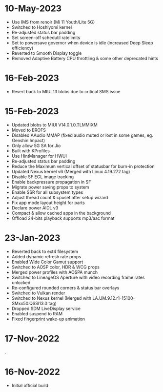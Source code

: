 # 10-May-2023
- Use IMS from renoir (Mi 11 Youth/Lite 5G)
- Switched to Hoshiyomi kernel
- Re-adjusted status bar padding
- Set screen-off schedutil ratelimits
- Set to powersave governor when device is idle (increased Deep Sleep efficiency)
- Reverted to Smooth Display toggle
- Removed Adaptive Battery CPU throttling & some other deprecated hints

# 16-Feb-2023
- Revert back to MIUI 13 blobs due to critical SMS issue

# 15-Feb-2023
- Updated blobs to MIUI V14.0.1.0.TLMMIXM
- Moved to EROFS
- Disabled AAudio MMAP (fixed audio muted or lost in some games, eg. Genshin Impact)
- Only allow 5G SA for Jio
- Built with KProfiles
- Use HintManager for HWUI
- Re-adjusted status bar padding
- Reduce the Maximum vertical offset of statusbar for burn-in protection
- Updated Nexus kernel v6 (Merged with Linux 4.19.272 tag)
- Disable SF EGL image tracking 
- Enable backpressure propagation in SF 
- Migrate power saving props to system
- Enable SSR for all subsystem types
- Adjust thread count & cpuset after setup wizard
- Fix app mode layout height for parts
- Declare power AIDL v3
- Compact & allow cached apps in the background
- Offload 24-bits playback supports mp3/aac format

# 23-Jan-2023
- Reverted back to ext4 filesystem
- Added dynamic refresh rate props
- Enabled Wide Color Gamut support
- Switched to AOSP color, HDR & WCG props
- Merged power profiles with AOSPA munch
- Switched to LineageOS Aperture with video recording frame rates unlocked
- Re-configured rounded corners & status bar overlays
- Switched to Vulkan render
- Switched to Nexus kernel (Merged with LA.UM.9.12.r1-15100-SMxx50.QSSI13.0 tag)
- Dropped SDM LiveDisplay service
- Enabled suspend to RAM
- Fixed fingerprint wake-up animation

# 17-Nov-2022
.

# 16-Nov-2022
- Initial official build


